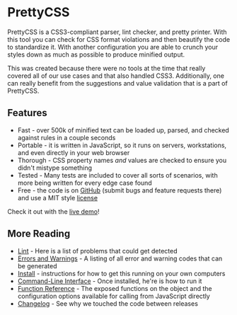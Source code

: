 PrettyCSS
=========

PrettyCSS is a CSS3-compliant parser, lint checker, and pretty printer.  With this tool you can check for CSS format violations and then beautify the code to standardize it.  With another configuration you are able to crunch your styles down as much as possible to produce minified output.

This was created because there were no tools at the time that really covered all of our use cases and that also handled CSS3.  Additionally, one can really benefit from the suggestions and value validation that is a part of PrettyCSS.

Features
--------

* Fast - over 500k of minified text can be loaded up, parsed, and checked against rules in a couple seconds
* Portable - it is written in JavaScript, so it runs on servers, workstations, and even directly in your web browser
* Thorough - CSS property names *and* values are checked to ensure you didn't mistype something
* Tested - Many tests are included to cover all sorts of scenarios, with more being written for every edge case found
* Free - the code is on [GitHub] (submit bugs and feature requests there) and use a MIT style [license]

[GitHub]: https://github.com/fidian/PrettyCSS
[license]: https://github.com/fidian/PrettyCSS/blob/master/docs/License.md

Check it out with the [live demo]!

[live demo]: https://fidian.github.com/PrettyCSS/

More Reading
------------

* [Lint] - Here is a list of problems that could get detected
* [Errors and Warnings] - A listing of all error and warning codes that can be generated
* [Install] - instructions for how to get this running on your own computers
* [Command-Line Interface] - Once installed, he're is how to run it
* [Function Reference] - The exposed functions on the object and the configuration options available for calling from JavaScript directly
* [Changelog] - See why we touched the code between releases

[Changelog]: https://github.com/fidian/PrettyCSS/blob/master/docs/Changelog.md
[Command-Line Interface]: https://github.com/fidian/PrettyCSS/blob/master/docs/CommandLine.md
[Errors and Warnings]: https://github.com/fidian/PrettyCSS/blob/master/docs/ErrorsAndWarnings.md
[Function Reference]: https://github.com/fidian/PrettyCSS/blob/master/docs/Functions.md
[Install]: https://github.com/fidian/PrettyCSS/blob/master/docs/Install.md
[Lint]: https://github.com/fidian/PrettyCSS/blob/master/docs/Lint.md
